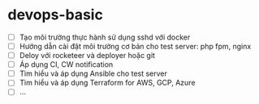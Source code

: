 # devops-basic
- [ ] Tạo môi  trường thực hành sử dụng sshd với docker
- [ ] Hướng dẫn cài đặt môi trường cơ bản cho test server: php fpm, nginx
- [ ] Deloy với rocketeer và deployer hoặc git
- [ ] Áp dụng CI, CW notification
- [ ] Tìm hiểu và áp dụng Ansible cho test server
- [ ] Tìm hiểu và áp dụng Terraform for AWS, GCP, Azure
- [ ] ...
